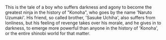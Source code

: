 This is the tale of a boy who suffers darkness and agony to become the greatest ninja in the history of "Konoha", who goes by the name 'Naruto Uzumaki'.
His friend, so called brother, 'Sasuke Uchiha', also suffers from lonliness, but his feeling of revenge takes over his morale, and he gives in to darkness, to emerge more powerful than anyone in the history of 'Konoha', or the entire shinobi world for that matter.